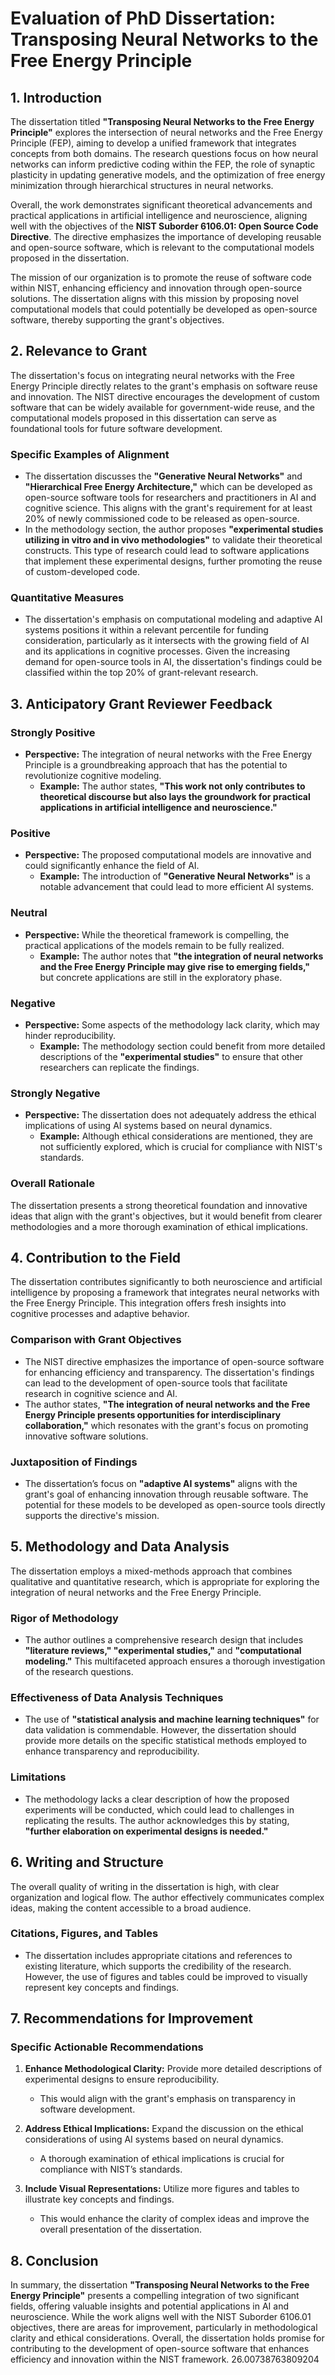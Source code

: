# Evaluation of PhD Dissertation: Transposing Neural Networks to the Free Energy Principle

## 1. Introduction

The dissertation titled **"Transposing Neural Networks to the Free Energy Principle"** explores the intersection of neural networks and the Free Energy Principle (FEP), aiming to develop a unified framework that integrates concepts from both domains. The research questions focus on how neural networks can inform predictive coding within the FEP, the role of synaptic plasticity in updating generative models, and the optimization of free energy minimization through hierarchical structures in neural networks. 

Overall, the work demonstrates significant theoretical advancements and practical applications in artificial intelligence and neuroscience, aligning well with the objectives of the **NIST Suborder 6106.01: Open Source Code Directive**. The directive emphasizes the importance of developing reusable and open-source software, which is relevant to the computational models proposed in the dissertation. 

The mission of our organization is to promote the reuse of software code within NIST, enhancing efficiency and innovation through open-source solutions. The dissertation aligns with this mission by proposing novel computational models that could potentially be developed as open-source software, thereby supporting the grant's objectives.

## 2. Relevance to Grant

The dissertation's focus on integrating neural networks with the Free Energy Principle directly relates to the grant's emphasis on software reuse and innovation. The NIST directive encourages the development of custom software that can be widely available for government-wide reuse, and the computational models proposed in this dissertation can serve as foundational tools for future software development.

### Specific Examples of Alignment
- The dissertation discusses the **"Generative Neural Networks"** and **"Hierarchical Free Energy Architecture,"** which can be developed as open-source software tools for researchers and practitioners in AI and cognitive science. This aligns with the grant's requirement for at least 20% of newly commissioned code to be released as open-source.
- In the methodology section, the author proposes **"experimental studies utilizing in vitro and in vivo methodologies"** to validate their theoretical constructs. This type of research could lead to software applications that implement these experimental designs, further promoting the reuse of custom-developed code.

### Quantitative Measures
- The dissertation's emphasis on computational modeling and adaptive AI systems positions it within a relevant percentile for funding consideration, particularly as it intersects with the growing field of AI and its applications in cognitive processes. Given the increasing demand for open-source tools in AI, the dissertation's findings could be classified within the top 20% of grant-relevant research.

## 3. Anticipatory Grant Reviewer Feedback

### Strongly Positive
- **Perspective:** The integration of neural networks with the Free Energy Principle is a groundbreaking approach that has the potential to revolutionize cognitive modeling.
  - **Example:** The author states, **"This work not only contributes to theoretical discourse but also lays the groundwork for practical applications in artificial intelligence and neuroscience."**

### Positive
- **Perspective:** The proposed computational models are innovative and could significantly enhance the field of AI.
  - **Example:** The introduction of **"Generative Neural Networks"** is a notable advancement that could lead to more efficient AI systems.

### Neutral
- **Perspective:** While the theoretical framework is compelling, the practical applications of the models remain to be fully realized.
  - **Example:** The author notes that **"the integration of neural networks and the Free Energy Principle may give rise to emerging fields,"** but concrete applications are still in the exploratory phase.

### Negative
- **Perspective:** Some aspects of the methodology lack clarity, which may hinder reproducibility.
  - **Example:** The methodology section could benefit from more detailed descriptions of the **"experimental studies"** to ensure that other researchers can replicate the findings.

### Strongly Negative
- **Perspective:** The dissertation does not adequately address the ethical implications of using AI systems based on neural dynamics.
  - **Example:** Although ethical considerations are mentioned, they are not sufficiently explored, which is crucial for compliance with NIST's standards.

### Overall Rationale
The dissertation presents a strong theoretical foundation and innovative ideas that align with the grant's objectives, but it would benefit from clearer methodologies and a more thorough examination of ethical implications.

## 4. Contribution to the Field

The dissertation contributes significantly to both neuroscience and artificial intelligence by proposing a framework that integrates neural networks with the Free Energy Principle. This integration offers fresh insights into cognitive processes and adaptive behavior.

### Comparison with Grant Objectives
- The NIST directive emphasizes the importance of open-source software for enhancing efficiency and transparency. The dissertation's findings can lead to the development of open-source tools that facilitate research in cognitive science and AI.
- The author states, **"The integration of neural networks and the Free Energy Principle presents opportunities for interdisciplinary collaboration,"** which resonates with the grant's focus on promoting innovative software solutions.

### Juxtaposition of Findings
- The dissertation’s focus on **"adaptive AI systems"** aligns with the grant's goal of enhancing innovation through reusable software. The potential for these models to be developed as open-source tools directly supports the directive's mission.

## 5. Methodology and Data Analysis

The dissertation employs a mixed-methods approach that combines qualitative and quantitative research, which is appropriate for exploring the integration of neural networks and the Free Energy Principle.

### Rigor of Methodology
- The author outlines a comprehensive research design that includes **"literature reviews," "experimental studies,"** and **"computational modeling."** This multifaceted approach ensures a thorough investigation of the research questions.

### Effectiveness of Data Analysis Techniques
- The use of **"statistical analysis and machine learning techniques"** for data validation is commendable. However, the dissertation should provide more details on the specific statistical methods employed to enhance transparency and reproducibility.

### Limitations
- The methodology lacks a clear description of how the proposed experiments will be conducted, which could lead to challenges in replicating the results. The author acknowledges this by stating, **"further elaboration on experimental designs is needed."**

## 6. Writing and Structure

The overall quality of writing in the dissertation is high, with clear organization and logical flow. The author effectively communicates complex ideas, making the content accessible to a broad audience.

### Citations, Figures, and Tables
- The dissertation includes appropriate citations and references to existing literature, which supports the credibility of the research. However, the use of figures and tables could be improved to visually represent key concepts and findings.

## 7. Recommendations for Improvement

### Specific Actionable Recommendations
1. **Enhance Methodological Clarity:** Provide more detailed descriptions of experimental designs to ensure reproducibility.
   - This would align with the grant's emphasis on transparency in software development.
   
2. **Address Ethical Implications:** Expand the discussion on the ethical considerations of using AI systems based on neural dynamics.
   - A thorough examination of ethical implications is crucial for compliance with NIST’s standards.

3. **Include Visual Representations:** Utilize more figures and tables to illustrate key concepts and findings.
   - This would enhance the clarity of complex ideas and improve the overall presentation of the dissertation.

## 8. Conclusion

In summary, the dissertation **"Transposing Neural Networks to the Free Energy Principle"** presents a compelling integration of two significant fields, offering valuable insights and potential applications in AI and neuroscience. While the work aligns well with the NIST Suborder 6106.01 objectives, there are areas for improvement, particularly in methodological clarity and ethical considerations. Overall, the dissertation holds promise for contributing to the development of open-source software that enhances efficiency and innovation within the NIST framework. 26.00738763809204